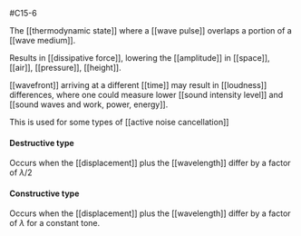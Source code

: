 #C15-6 

The [[thermodynamic state]] where a [[wave pulse]] overlaps a portion of a [[wave medium]].

Results in [[dissipative force]], lowering the [[amplitude]] in [[space]], [[air]], [[pressure]], [[height]].

[[wavefront]] arriving at a different [[time]] may result in [[loudness]] differences, where one could measure lower [[sound intensity level]] and [[sound waves and work, power, energy]].

This is used for some types of [[active noise cancellation]]

#### Destructive type
Occurs when the [[displacement]] plus the [[wavelength]] differ by a factor of $\lambda / 2$

#### Constructive type
Occurs when the [[displacement]] plus the [[wavelength]] differ by a factor of $\lambda$ for a constant tone.